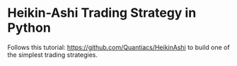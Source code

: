 # Heikin-Ashi Trading Strategy in Python

Follows this tutorial: https://github.com/Quantiacs/HeikinAshi to build one of the simplest trading strategies.
